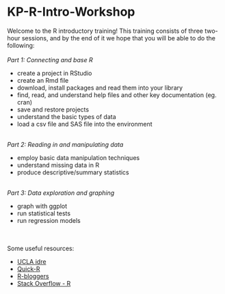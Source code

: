 # KP-R-Intro-Workshop

Welcome to the R introductory training! This training consists of three two-hour sessions, and by the end of it we hope that you will be able to do the following: 
<br/> <br/>
*Part 1: Connecting and base R*
- create a project in RStudio
- create an Rmd file
- download, install packages and read them into your library
- find, read, and understand help files and other key documentation (eg. cran)
- save and restore projects 
- understand the basic types of data
- load a csv file and SAS file into the environment
 <br/> <br/>

*Part 2: Reading in and manipulating data*
- employ basic data manipulation techniques
- understand missing data in R 
- produce descriptive/summary statistics
<br/> <br/>

*Part 3: Data exploration and graphing*
- graph with ggplot
- run statistical tests
- run regression models







<br/> <br/> 
Some useful resources:
<br/> 
- [UCLA idre](http://www.ats.ucla.edu/stat/r/)  
- [Quick-R](http://statmethods.net/)  
- [R-bloggers](https://www.r-bloggers.com/)  
- [Stack Overflow - R](http://stackoverflow.com/questions/tagged/r)  
<br/> <br/> 

